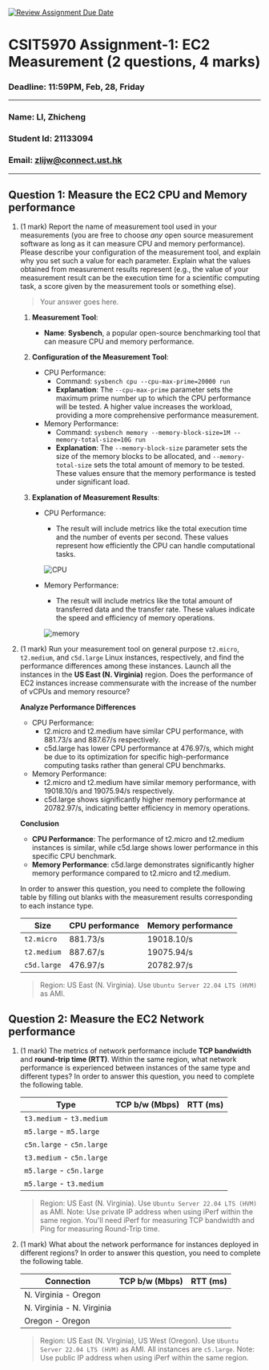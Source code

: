 [![Review Assignment Due Date](https://classroom.github.com/assets/deadline-readme-button-22041afd0340ce965d47ae6ef1cefeee28c7c493a6346c4f15d667ab976d596c.svg)](https://classroom.github.com/a/IAASVEAZ)
# CSIT5970 Assignment-1: EC2 Measurement (2 questions, 4 marks)

### Deadline: 11:59PM, Feb, 28, Friday

---

### Name: LI, Zhicheng
### Student Id: 21133094
### Email: zlijw@connect.ust.hk

---

## Question 1: Measure the EC2 CPU and Memory performance

1. (1 mark) Report the name of measurement tool used in your measurements (you are free to choose *any* open source measurement software as long as it can measure CPU and memory performance). Please describe your configuration of the measurement tool, and explain why you set such a value for each parameter. Explain what the values obtained from measurement results represent (e.g., the value of your measurement result can be the execution time for a scientific computing task, a score given by the measurement tools or something else).

    > Your answer goes here.
    1. **Measurement Tool**:
    
       - **Name**: **Sysbench**, a popular open-source benchmarking tool that can measure CPU and memory performance.
    
    2. **Configuration of the Measurement Tool**:
    
       - CPU Performance:
         - Command: `sysbench cpu --cpu-max-prime=20000 run`
         - **Explanation**: The `--cpu-max-prime` parameter sets the maximum prime number up to which the CPU performance will be tested. A higher value increases the workload, providing a more comprehensive performance measurement.
       - Memory Performance:
         - Command: `sysbench memory --memory-block-size=1M --memory-total-size=10G run`
         - **Explanation**: The `--memory-block-size` parameter sets the size of the memory blocks to be allocated, and `--memory-total-size` sets the total amount of memory to be tested. These values ensure that the memory performance is tested under significant load.
    
    3. **Explanation of Measurement Results**:
    
       - CPU Performance:
    
         - The result will include metrics like the total execution time and the number of events per second. These values represent how efficiently the CPU can handle computational tasks.
    
         ![CPU](https://github.com/user-attachments/assets/f9b238c4-3b4b-42d8-8f27-131910e1926f)

    
       - Memory Performance:
    
         - The result will include metrics like the total amount of transferred data and the transfer rate. These values indicate the speed and efficiency of memory operations.
    
         ![memory](https://github.com/user-attachments/assets/c8c89bfb-ee87-4ff0-bdce-d8c11ad244fc)


3. (1 mark) Run your measurement tool on general purpose `t2.micro`, `t2.medium`, and `c5d.large` Linux instances, respectively, and find the performance differences among these instances. Launch all the instances in the **US East (N. Virginia)** region. Does the performance of EC2 instances increase commensurate with the increase of the number of vCPUs and memory resource?

    **Analyze Performance Differences**

    - CPU Performance:
      - t2.micro and t2.medium have similar CPU performance, with 881.73/s and 887.67/s respectively.
      - c5d.large has lower CPU performance at 476.97/s, which might be due to its optimization for specific high-performance computing tasks rather than general CPU benchmarks.
    - Memory Performance:
      - t2.micro and t2.medium have similar memory performance, with 19018.10/s and 19075.94/s respectively.
      - c5d.large shows significantly higher memory performance at 20782.97/s, indicating better efficiency in memory operations.

    **Conclusion**

    - **CPU Performance**: The performance of t2.micro and t2.medium instances is similar, while c5d.large shows lower performance in this specific CPU benchmark.
    - **Memory Performance**: c5d.large demonstrates significantly higher memory performance compared to t2.micro and t2.medium.
  
    In order to answer this question, you need to complete the following table by filling out blanks with the measurement results corresponding to each instance type.

    | Size        | CPU performance | Memory performance |
    | ----------- | --------------- | ------------------ |
    | `t2.micro` |     881.73/s      |      19018.10/s      |
    | `t2.medium`  |   887.67/s      |      19075.94/s      |
    | `c5d.large` |    476.97/s    |    20782.97/s       |

    > Region: US East (N. Virginia). Use `Ubuntu Server 22.04 LTS (HVM)` as AMI.

## Question 2: Measure the EC2 Network performance

1. (1 mark) The metrics of network performance include **TCP bandwidth** and **round-trip time (RTT)**. Within the same region, what network performance is experienced between instances of the same type and different types? In order to answer this question, you need to complete the following table.

    | Type                      | TCP b/w (Mbps) | RTT (ms) |
    | ------------------------- | -------------- | -------- |
    | `t3.medium` - `t3.medium` |                |          |
    | `m5.large` - `m5.large`   |                |          |
    | `c5n.large` - `c5n.large` |                |          |
    | `t3.medium` - `c5n.large` |                |          |
    | `m5.large` - `c5n.large`  |                |          |
    | `m5.large` - `t3.medium`  |                |          |

    > Region: US East (N. Virginia). Use `Ubuntu Server 22.04 LTS (HVM)` as AMI. Note: Use private IP address when using iPerf within the same region. You'll need iPerf for measuring TCP bandwidth and Ping for measuring Round-Trip time.

2. (1 mark) What about the network performance for instances deployed in different regions? In order to answer this question, you need to complete the following table.

    | Connection                | TCP b/w (Mbps) | RTT (ms) |
    | ------------------------- | -------------- | -------- |
    | N. Virginia - Oregon      |                |          |
    | N. Virginia - N. Virginia |                |          |
    | Oregon - Oregon           |                |          |
 
    > Region: US East (N. Virginia), US West (Oregon). Use `Ubuntu Server 22.04 LTS (HVM)` as AMI. All instances are `c5.large`. Note: Use public IP address when using iPerf within the same region.
